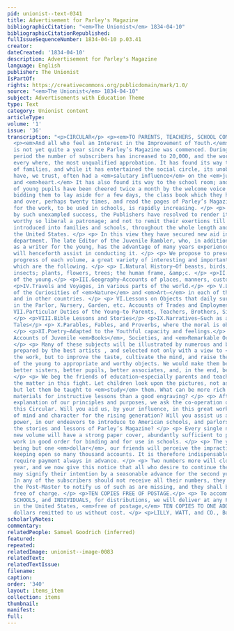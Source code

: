 ```yaml
---
pid: unionist--text-0341
title: Advertisement for Parley's Magazine
bibliographicCitation: "<em>The Unionist</em> 1834-04-10"
bibliographicCitationRepublished: 
fullIssueSequenceNumber: 1834-04-10 p.03.41
creator: 
dateCreated: '1834-04-10'
description: Advertisement for Parley's Magazine
language: English
publisher: The Unionist
IsPartOf: 
rights: https://creativecommons.org/publicdomain/mark/1.0/
source: "<em>The Unionist</em> 1834-04-10"
subject: Advertisements with Education Theme
type: Text
category: Unionist content
articleType: 
volume: '1'
issue: '36'
transcription: "<p>CIRCULAR</p> <p><em>TO PARENTS, TEACHERS, SCHOOL COMMITTEES,</em></p>
  <p><em>And all who feel an Interest in the Improvement of Youth.</em></p> <p> It
  is not yet quite a year since Parley’s Magazine was commenced. During that short
  period the number of subscribers has increased to 20,000, and the work has received,
  every where, the most unqualified approbation. It has found its way to thousands
  of families, and while it has entertained the social circle, its unobtrusive lessons
  have, we trust, often had a <em>salutary influence</em> on the <em>juvenile mind</em>
  and <em>heart.</em> It has also found its way to the school room; and many classes
  of young pupils have been cheered twice a month by the welcome voice of their teacher
  bidding them to lay aside for a few days, the class book which they have read over
  and over, perhaps twenty times, and read the pages of Parley’s Magazine. The demand
  for the work, to be used in schools, is rapidly increasing. </p> <p> Encouraged
  by such unexampled success, the Publishers have resolved to render it still more
  worthy so liberal a patronage; and not to remit their exertions till they see it
  introduced into families and schools, throughout the whole length and breadth of
  the United States. </p> <p> In this view they have secured new aid in the Editorial
  department. The late Editor of the Juvenile Rambler, who, in addition to his qualifications
  as a writer for the young, has the advantage of many years experience as a teacher,
  will henceforth assist in conducting it. </p> <p> We propose to present, in the
  progress of each volume, a great variety of interesting and important topics, among
  which are the following. </p> <p> I.Natural History—Of beasts, birds, fishes, reptiles,
  insects; plants, flowers, trees; the human frame, &amp;c. </p> <p>II.Biography—Especially
  of the young.</p> <p>III.Geography—Accounts of places, manners, customs, etc.</p>
  <p>IV.Travels and Voyages, in various parts of the world.</p> <p> V.Lively Descriptions
  of the Curiosities of <em>Nature</em> and <em>Art—</em> in each of the United States,
  and in other countries. </p> <p> VI.Lessons on Objects that daily surround Children
  in the Parlor, Nursery, Garden, etc. Accounts of Trades and Employments. </p> <p>
  VII.Particular Duties of the Young—to Parents, Teachers, Brothers, Sisters, etc.
  </p> <p>VIII.Bible Lessons and Stories</p> <p>IX.Narratives—Such as are well authenticated—Original
  Tales</p> <p> X.Parables, Fables, and Proverbs, where the moral is obvious and excellent.
  </p> <p>XI.Poetry—Adapted to the Youthful capacity and feelings.</p> <p> XII.Intelligence—Embracing
  Accounts of Juvenile <em>Books</em>, Societies, and <em>Remarkable Occurrences.</em>
  </p> <p> Many of these subjects will be illustrated by numerous and beautiful engravings,
  prepared by the best artists , and selected not only with a view to <em>adorn</em>
  the work, but to improve the taste, cultivate the mind, and raise the affections
  of the young to appropriate and worthy objects. We would make them better brothers,
  better sisters, better pupils, better associates, and, in the end, better citizens.
  </p> <p> We beg the friends of education—especially parents and teachers, to view
  the matter in this fight. Let children look upon the pictures, not as pictures <em>merely;</em>
  but let them be taught to <em>study</em> them. What can be more rich in valuable
  materials for instructive lessons than a good engraving? </p> <p> After this brief
  explanation of our principles and purposes, we ask the co-operation of all who receive
  this Circular. Will you aid us, by your influence, in this great work—the formation
  of mind and character for the rising generation? Will you assist us all in your
  power, in our endeavors to introduce to American schools, and parlors, and firesides,
  the stories and lessons of Parley’s Magazine? </p> <p> Every single number of the
  new volume will have a strong paper cover, abundantly sufficient to preserve the
  work in good order for binding and for use in schools. </p> <p> The yearly subscription
  being but one <em>dollar</em>, our friends will perceive the impracticability of
  keeping open so many thousand accounts. It is therefore indispensable that we should
  require payment always in advance. </p> <p> Two numbers more will close the first
  year, and we now give this notice that all who desire to continue the Magazine,
  may signify their intention by a seasonable advance for the second year. </p> <p>
  In any of the subscribers should not receive all their numbers, they can request
  the Post-Master to notify us of such as are missing, and they shall be sent again
  free of charge. </p> <p>TEN COPIES FREE OF POSTAGE.</p> <p> To accommodate ASSOCIATIONS,
  SCHOOLS, and INDIVIDUALS, for distributions, we will deliver at any Post-Office
  in the United States, <em>free of postage,</em> TEN COPIES TO ONE ADDRESS for TEN
  dollars remitted to us without cost. </p> <p>LILLY, WATT, and CO., Boston</p> <p></p> "
scholarlyNotes: 
commentary: 
relatedPeople: Samuel Goodrich (inferred)
featured: 
repeated: 
relatedImage: unionist--image-0083
relatedText: 
relatedTextIssue: 
filename: 
caption: 
order: '340'
layout: items_item
collection: items
thumbnail: 
manifest: 
full: 
---
```

